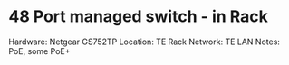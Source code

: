 # 48 Port managed switch - in Rack

Hardware: Netgear GS752TP
Location: TE Rack
Network: TE LAN
Notes: PoE, some PoE+
